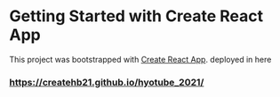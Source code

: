 # Getting Started with Create React App

This project was bootstrapped with [Create React App](https://github.com/facebook/create-react-app).
deployed in here 
### https://createhb21.github.io/hyotube_2021/
